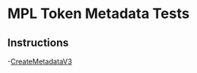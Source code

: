 # MPL Token Metadata Tests

## Instructions

-[CreateMetadataV3](https://solscan.io/tx/4srDKje7jmxauwMdh1mduVDAfWccqmJjiFZ78ZZXr1fwpQifsN3Dm8d5NrxtYfhFfu164VoomCAqct4abRYffp4L)
